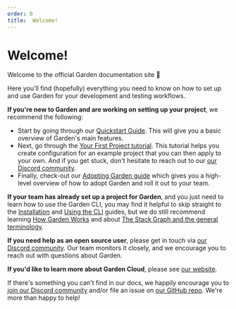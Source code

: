 ```yaml
---
order: 0
title:  Welcome!
---
```

#  Welcome!

Welcome to the official Garden documentation site 👋

Here you'll find (hopefully) everything you need to know on how to set up and use Garden for your development and testing workflows.

**If you're new to Garden and are working on setting up your project**, we recommend the following:

* Start by going through our [Quickstart Guide](./basics/quickstart.md). This will give you a basic overview of Garden's main features.
* Next, go through the [Your First Project tutorial](./tutorials/your-first-project/README.md). This tutorial helps you create configuration for an example project that you can then apply to your own. And if you get stuck, don't hesitate to reach out to our [our Discord community](https://discord.gg/gxeuDgp6Xt).
* Finally, check-out our [Adopting Garden guide](./guides/adopting-garden.md) which gives you a high-level overview of how to adopt Garden and roll it out to your team.

**If your team has already set up a project for Garden**, and you just need to learn how to use the Garden CLI, you may find it helpful to skip straight to the [Installation](./basics/quickstart.md#step-1-install-garden) and [Using the CLI](./using-garden/using-the-cli.md) guides, but we do still recommend learning [How Garden Works](./basics/how-garden-works.md) and about [The Stack Graph and the general terminology](./basics/stack-graph.md).

**If you need help as an open source user**, please get in touch via [our Discord community](https://discord.gg/gxeuDgp6Xt). Our team monitors it closely, and we encourage you to reach out with questions about Garden.

**If you'd like to learn more about Garden Cloud**, please see [our website](https://garden.io/plans).

If there's something you can't find in our docs, we happily encourage you to [join our Discord community](https://discord.gg/gxeuDgp6Xt) and/or file an issue on [our GitHub repo](https://github.com/garden-io/garden). We're more than happy to help!

